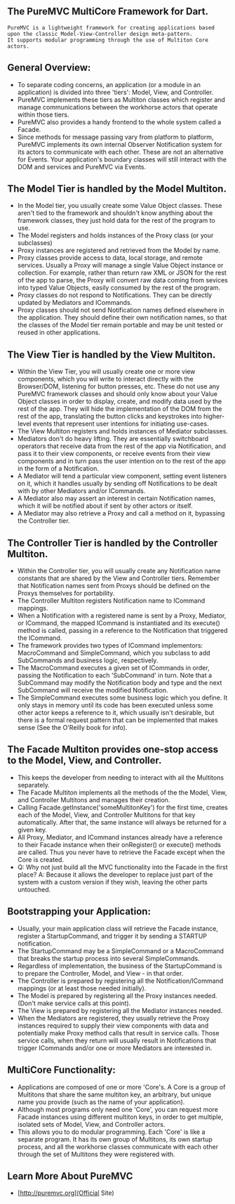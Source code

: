 ## The PureMVC MultiCore Framework for Dart.

    PureMVC is a lightweight framework for creating applications based upon the classic Model-View-Controller design meta-pattern.
    It supports modular programming through the use of Multiton Core actors.

## General Overview:

* To separate coding concerns, an application (or a module in an application) is divided into three 'tiers': Model, View, and Controller.
* PureMVC implements these tiers as Multiton classes which register and manage communications between the workhorse actors that operate within those tiers.
* PureMVC also provides a handy frontend to the whole system called a Facade.
* Since methods for message passing vary from platform to platform, PureMVC implements its own internal Observer Notification system for its actors to communicate with each other. These are not an alternative for Events. Your application's boundary classes will still interact with the DOM and services and PureMVC via Events.

## The Model Tier is handled by the Model Multiton.

* In the Model tier, you usually create some Value Object classes. These aren't tied to the framework and shouldn't know anything about the framework classes, they just hold data for the rest of the program to use.
* The Model registers and holds instances of the Proxy class (or your subclasses)
* Proxy instances are registered and retrieved from the Model by name.
* Proxy classes provide access to data, local storage, and remote services. Usually a Proxy will manage a single Value Object instance or collection. For example, rather than return raw XML or JSON for the rest of the app to parse, the Proxy will convert raw data coming from sevices into typed Value Objects, easily consumed by the rest of the program.
* Proxy classes do not respond to Notifications. They can be directly updated by Mediators and ICommands.
* Proxy classes should not send Notification names defined elsewhere in the application. They should define their own notification names, so that the classes of the Model tier remain portable and may be unit tested or reused in other applications.

## The View Tier is handled by the View Multiton.

* Within the View Tier, you will usually create one or more view components, which you will write to interact directly with the Browser/DOM, listening for button presses, etc. These do not use any PureMVC framework classes and should only know about your Value Object classes in order to display, create, and modify data used by the rest of the app. They will hide the implementation of the DOM from the rest of the app, translating the button clicks and keystrokes into higher-level events that represent user intentions for initiating use-cases.
* The View Multiton registers and holds instances of Mediator subclasses.
* Mediators don't do heavy lifting. They are essentially switchboard operators that receive data from the rest of the app via Notification, and pass it to their view components, or receive events from their view components and in turn pass the user intention on to the rest of the app in the form of a Notification.
* A Mediator will tend a particular view component, setting event listeners on it, which it handles usually by sending off Notifications to be dealt with by other Mediators and/or ICommands.
* A Mediator also may assert an interest in certain Notification names, which it will be notified about if sent by other actors or itself.
* A Mediator may also retrieve a Proxy and call a method on it, bypassing the Controller tier.

## The Controller Tier is handled by the Controller Multiton.

* Within the Controller tier, you will usually create any Notification name constants that are shared by the View and Controller tiers. Remember that Notification names sent from Proxys should be defined on the Proxys themselves for portability.
* The Controller Multiton registers Notification name to ICommand mappings.
* When a Notification with a registered name is sent by a Proxy, Mediator, or ICommand, the mapped ICommand is instantiated and its execute() method is called, passing in a reference to the Notification that triggered the ICommand.
* The framework provides two types of ICommand implementors: MacroCommand and SimpleCommand, which you subclass to add SubCommands and business logic, respectively.
* The MacroCommand executes a given set of ICommands in order, passing the Notification to each 'SubCommand' in turn. Note that a SubCommand may modify the Notification body and type and the next SubCommand will receive the modified Notification.
* The SimpleCommand executes some business logic which you define. It only stays in memory until its code has been executed unless some other actor keeps a reference to it, which usually isn't desirable, but there is a formal request pattern that can be implemented that makes sense (See the O'Reilly book for info).

## The Facade Multiton provides one-stop access to the Model, View, and Controller.

* This keeps the developer from needing to interact with all the Multitons separately.
* The Facade Multiton implements all the methods of the the Model, View, and Controller Multitons and manages their creation.
* Calling Facade.getInstance('someMultitonKey') for the first time, creates each of the Model, View, and Controller Multitons for that key automatically. After that, the same instance will always be returned for a given key.
* All Proxy, Mediator, and ICommand instances already have a reference to their Facade instance when their onRegister() or execute() methods are called. Thus you never have to retrieve the Facade except when the Core is created.
* Q: Why not just build all the MVC functionality into the Facade in the first place? A: Because it allows the developer to replace just part of the system with a custom version if they wish, leaving the other parts untouched.

## Bootstrapping your Application:

* Usually, your main application class will retrieve the Facade instance, register a StartupCommand, and trigger it by sending a STARTUP notification.
* The StartupCommand may be a SimpleCommand or a MacroCommand that breaks the startup process into several SimpleCommands.
* Regardless of implementation, the business of the StartupCommand is to prepare the Controller, Model, and View - in that order.
* The Controller is prepared by registering all the Notification/ICommand mappings (or at least those needed initially).
* The Model is prepared by registering all the Proxy instances needed. (Don't make service calls at this point).
* The View is prepared by registering all the Mediator instances needed.
* When the Mediators are registered, they usually retrieve the Proxy instances required to supply their view components with data and potentially make Proxy method calls that result in service calls. Those service calls, when they return will usually result in Notifications that trigger ICommands and/or one or more Mediators are interested in.

## MultiCore Functionality:

* Applications are composed of one or more 'Core's. A Core is a group of Multitons that share the same multiton key, an arbitrary, but unique name you provide (such as the name of your application).
* Although most programs only need one 'Core', you can request more Facade instances using different multiton keys, in order to get multiple, isolated sets of Model, View, and Controller actors.
* This allows you to do modular programming. Each 'Core' is like a separate program. It has its own group of Multitons, its own startup process, and all the workhorse classes communicate with each other through the set of Multitons they were registered with.

## Learn More About PureMVC
* [http://puremvc.org](Official Site)